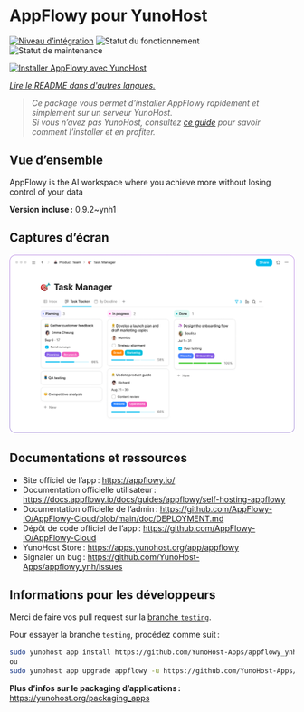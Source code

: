 <!--
Nota bene : ce README est automatiquement généré par <https://github.com/YunoHost/apps/tree/master/tools/readme_generator>
Il NE doit PAS être modifié à la main.
-->

# AppFlowy pour YunoHost

[![Niveau d’intégration](https://apps.yunohost.org/badge/integration/appflowy)](https://ci-apps.yunohost.org/ci/apps/appflowy/)
![Statut du fonctionnement](https://apps.yunohost.org/badge/state/appflowy)
![Statut de maintenance](https://apps.yunohost.org/badge/maintained/appflowy)

[![Installer AppFlowy avec YunoHost](https://install-app.yunohost.org/install-with-yunohost.svg)](https://install-app.yunohost.org/?app=appflowy)

*[Lire le README dans d'autres langues.](./ALL_README.md)*

> *Ce package vous permet d’installer AppFlowy rapidement et simplement sur un serveur YunoHost.*  
> *Si vous n’avez pas YunoHost, consultez [ce guide](https://yunohost.org/install) pour savoir comment l’installer et en profiter.*

## Vue d’ensemble

AppFlowy is the AI workspace where you achieve more without losing control of your data


**Version incluse :** 0.9.2~ynh1

## Captures d’écran

![Capture d’écran de AppFlowy](./doc/screenshots/task_manager.png)

## Documentations et ressources

- Site officiel de l’app : <https://appflowy.io/>
- Documentation officielle utilisateur : <https://docs.appflowy.io/docs/guides/appflowy/self-hosting-appflowy>
- Documentation officielle de l’admin : <https://github.com/AppFlowy-IO/AppFlowy-Cloud/blob/main/doc/DEPLOYMENT.md>
- Dépôt de code officiel de l’app : <https://github.com/AppFlowy-IO/AppFlowy-Cloud>
- YunoHost Store : <https://apps.yunohost.org/app/appflowy>
- Signaler un bug : <https://github.com/YunoHost-Apps/appflowy_ynh/issues>

## Informations pour les développeurs

Merci de faire vos pull request sur la [branche `testing`](https://github.com/YunoHost-Apps/appflowy_ynh/tree/testing).

Pour essayer la branche `testing`, procédez comme suit :

```bash
sudo yunohost app install https://github.com/YunoHost-Apps/appflowy_ynh/tree/testing --debug
ou
sudo yunohost app upgrade appflowy -u https://github.com/YunoHost-Apps/appflowy_ynh/tree/testing --debug
```

**Plus d’infos sur le packaging d’applications :** <https://yunohost.org/packaging_apps>
